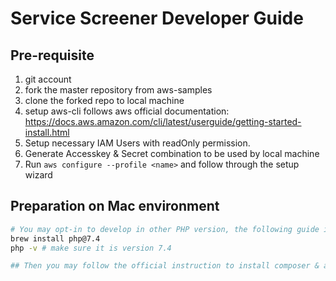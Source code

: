 # Service Screener Developer Guide

## Pre-requisite
1. git account
1. fork the master repository from aws-samples
1. clone the forked repo to local machine
1. setup aws-cli follows aws official documentation: https://docs.aws.amazon.com/cli/latest/userguide/getting-started-install.html 
1. Setup necessary IAM Users with readOnly permission. 
1. Generate Accesskey & Secret combination to be used by local machine
1. Run ```aws configure --profile <name>``` and follow through the setup wizard

## Preparation on Mac environment
```bash
# You may opt-in to develop in other PHP version, the following guide is to 
brew install php@7.4
php -v # make sure it is version 7.4 

## Then you may follow the official instruction to install composer & aws-php-sdk
```